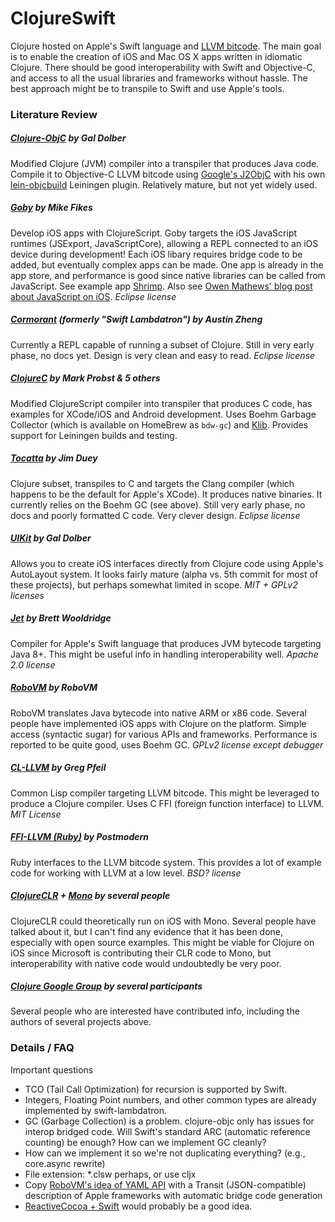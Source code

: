 ClojureSwift
============

Clojure hosted on Apple's Swift language and [LLVM bitcode](http://en.wikipedia.org/wiki/LLVM). The main goal is to enable the creation of iOS and Mac OS X apps written in idiomatic Clojure. There should be good interoperability with Swift and Objective-C, and access to all the usual libraries and frameworks without hassle. The best approach might be to transpile to Swift and use Apple's tools.

### Literature Review

##### [Clojure-ObjC](https://github.com/galdolber/clojure-objc "ClojureObjc") by Gal Dolber
Modified Clojure (JVM) compiler into a transpiler that produces Java code. Compile it to Objective-C LLVM bitcode using [Google's J2ObjC](https://github.com/google/j2objc "J2ObjC") with his own [lein-objcbuild](https://github.com/galdolber/lein-objcbuild "lein-objcbuild plugin") Leiningen plugin. Relatively mature, but not yet widely used.

##### [Goby](https://github.com/mfikes/goby "Goby ClojureScript on iOS") by Mike Fikes
Develop iOS apps with ClojureScript. Goby targets the iOS JavaScript runtimes (JSExport, JavaScriptCore), allowing a REPL connected to an iOS device during development! Each iOS libary requires bridge code to be added, but eventually complex apps can be made. One app is already in the app store, and performance is good since native libraries can be called from JavaScript. See example app [Shrimp](https://github.com/mfikes/shrimp "Shrimp example Goby app"). Also see [Owen Mathews' blog post about JavaScript on iOS](""http://www.bignerdranch.com/blog/javascriptcore-and-ios-7/"). *Eclipse license*

##### [Cormorant](https://github.com/austinzheng/cormorant/ "Swift Lambdatron") (formerly "Swift Lambdatron") by Austin Zheng 
Currently a REPL capable of running a subset of Clojure. Still in very early phase, no docs yet. Design is very clean and easy to read. *Eclipse license*

##### [ClojureC](https://github.com/schani/clojurec/ "ClojureC") by Mark Probst &amp; 5 others
Modified ClojureScript compiler into transpiler that produces C code, has examples for XCode/iOS and Android development. Uses Boehm Garbage Collector (which is available on HomeBrew as `bdw-gc`) and [Klib]("https://github.com/attractivechaos/klib"). Provides support for Leiningen builds and testing.

##### [Tocatta](https://github.com/jduey/toccata "Tocatta Clojure to Native Compiler") by Jim Duey
Clojure subset, transpiles to C and targets the Clang compiler (which happens to be the default for Apple's XCode). It produces native binaries.  It currently relies on the Boehm GC (see above). Still very early phase, no docs and poorly formatted C code. Very clever design. *Eclipse license*

##### [UIKit](https://github.com/galdolber/uikit "Clojure UIKit") by Gal Dolber
Allows you to create iOS interfaces directly from Clojure code using Apple's AutoLayout system. It looks fairly mature (alpha vs. 5th commit for most of these projects), but perhaps somewhat limited in scope. *MIT + GPLv2 licenses*

##### [Jet](https://github.com/brettwooldridge/jet "jet Swift-to-JVM bytecode compiler") by Brett Wooldridge
Compiler for Apple's Swift language that produces JVM bytecode targeting Java 8+. This might be useful info in handling interoperability well. *Apache 2.0 license*

##### [RoboVM](https://github.com/robovm/robovm "RoboVM Ahead of time JVM compiler") by RoboVM
RoboVM translates Java bytecode into native ARM or x86 code. Several people have implemented iOS apps with Clojure on the platform. Simple access (syntactic sugar) for various APIs and frameworks. Performance is reported to be quite good, uses Boehm GC. *GPLv2 license except debugger*

##### [CL-LLVM](https://github.com/sellout/CL-LLVM "CL-LLVM") by Greg Pfeil
Common Lisp compiler targeting LLVM bitcode. This might be leveraged to produce a Clojure compiler. Uses C FFI (foreign function interface) to LLVM. *MIT License*

##### [FFI-LLVM (Ruby)](https://github.com/postmodern/ffi-llvm "FFI LLVM") by Postmodern
Ruby interfaces to the LLVM bitcode system. This provides a lot of example code for working with LLVM at a low level. *BSD? license*

##### [ClojureCLR](https://github.com/clojure/clojure-clr) + [Mono](http://xamarin.com/platform) by several people
ClojureCLR could theoretically run on iOS with Mono. Several people have talked about it, but I can't find any evidence that it has been done, especially with open source examples. This might be viable for Clojure on iOS since Microsoft is contributing their CLR code to Mono, but interoperability with native code would undoubtedly be very poor.

##### [Clojure Google Group](https://groups.google.com/forum/#!searchin/clojure/swift/clojure/HaswRFJw29g/sH1xGpitmNgJ) by several participants
Several people who are interested have contributed info, including the authors of several projects above.

### Details / FAQ
Important questions

* TCO (Tail Call Optimization) for recursion is supported by Swift.
* Integers, Floating Point numbers, and other common types are already implemented by swift-lambdatron.
* GC (Garbage Collection) is a problem. clojure-objc only has issues for interop bridged code. Will Swift's standard ARC (automatic reference counting) be enough? How can we implement GC cleanly?
* How can we implement it so we're not duplicating everything? (e.g., core.async rewrite)
* File extension: *.clsw perhaps, or use cljx
* Copy [RoboVM's idea of YAML API]("https://github.com/robovm/robovm/tree/master/cocoatouch/src/main/bro-gen") with a Transit (JSON-compatible) description of Apple frameworks with automatic bridge code generation
* [ReactiveCocoa + Swift]("http://www.scottlogic.com/blog/2014/07/24/mvvm-reactivecocoa-swift.html") would probably be a good idea.



